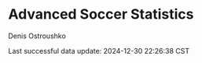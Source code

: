 # Advanced Soccer Statistics
Denis Ostroushko

<!-- gfm -->

Last successful data update: 2024-12-30 22:26:38 CST
